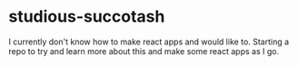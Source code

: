 # studious-succotash

I currently don't know how to make react apps and would like to. Starting a repo to try and learn more about this and make some react apps as I go.

